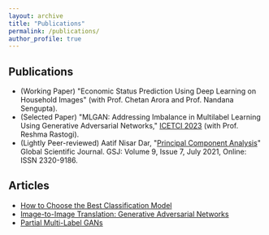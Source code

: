 ```yaml
---
layout: archive
title: "Publications"
permalink: /publications/
author_profile: true
---
```


## Publications

<ul>
  <li>(Working Paper) "Economic Status Prediction Using Deep Learning on Household Images" (with Prof. Chetan Arora and Prof. Nandana Sengupta).</li>
  <li>(Selected Paper) "MLGAN: Addressing Imbalance in Multilabel Learning Using Generative Adversarial Networks," <a href="https://www.ietcint.com/">ICETCI 2023</a> (with Prof. Reshma Rastogi).</li>
  <li>(Lightly Peer-reviewed) Aatif Nisar Dar, "<a href="https://www.globalscientificjournal.com/researchpaper/Principal_Component_Analysis.pdf">Principal Component Analysis</a>" Global Scientific Journal. GSJ: Volume 9, Issue 7, July 2021, Online: ISSN 2320-9186.</li>
</ul>

## Articles

<ul>
  <li><a href="https://medium.com/@aatifdar/how-to-choose-the-best-classification-model-145817a70764">How to Choose the Best Classification Model</a></li>
  <li><a href="https://medium.com/@aatifdar/image-to-image-translation-generative-adversarial-networks-92d0fe2a10d2">Image-to-Image Translation: Generative Adversarial Networks</a></li>
  <li><a href="https://medium.com/@aatifdar/partial-multi-label-gans-c443239738f1">Partial Multi-Label GANs</a></li>
</ul>
